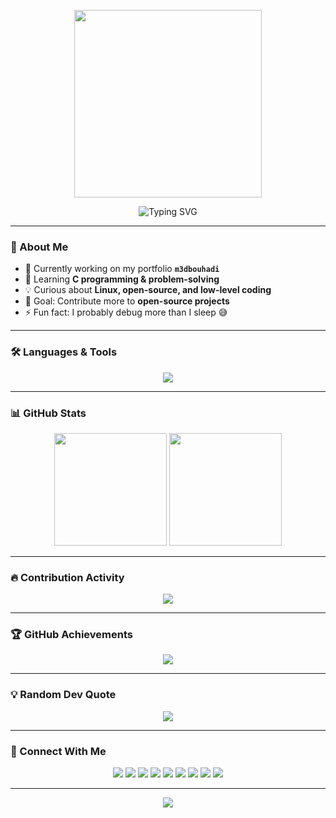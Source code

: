 <!-- 🎬 Intro GIF -->
<p align="center">
  <img src="https://media.giphy.com/media/836HiJc7pgzy8iNXCn/giphy.gif" width="300" />
</p>

<!-- Animated Header -->
<p align="center">
  <img src="https://readme-typing-svg.herokuapp.com?font=Fira+Code&weight=600&size=30&duration=3500&pause=1000&color=0E75B6&center=true&vCenter=true&width=600&lines=Hi+%F0%9F%91%8B%2C+I'm+Chrollo!;Passionate+Coder+from+Morocco;Always+learning+%26+building" alt="Typing SVG" />
</p>

---

### 🌟 About Me  
- 🔭 Currently working on my portfolio **`m3dbouhadi`**  
- 🌱 Learning **C programming & problem-solving**  
- 💡 Curious about **Linux, open-source, and low-level coding**  
- 🎯 Goal: Contribute more to **open-source projects**  
- ⚡ Fun fact: I probably debug more than I sleep 😅  

---

### 🛠️ Languages & Tools  
<p align="center">
  <img src="https://skillicons.dev/icons?i=c,cpp,html,css,git,linux,vscode" />
</p>

---

### 📊 GitHub Stats  
<p align="center">
  <img src="https://github-readme-stats.vercel.app/api?username=bouhadi-m3d&show_icons=true&theme=tokyonight" height="180em" />
  <img src="https://github-readme-stats.vercel.app/api/top-langs?username=bouhadi-m3d&layout=compact&theme=tokyonight" height="180em" />
</p>

---

### 🔥 Contribution Activity  
<p align="center">
  <img src="https://github-readme-activity-graph.vercel.app/graph?username=bouhadi-m3d&theme=tokyo-night&hide_border=true" />
</p>

---

### 🏆 GitHub Achievements  
<p align="center"> 
  <img src="https://github-profile-trophy.vercel.app/?username=bouhadi-m3d&theme=tokyonight&no-frame=true&no-bg=true&margin-w=15&row=1" />
</p>

---

### 💡 Random Dev Quote  
<p align="center">
  <img src="https://quotes-github-readme.vercel.app/api?type=horizontal&theme=tokyonight" />
</p>

---

### 🔗 Connect With Me  
<p align="center">
  <a href="https://codepen.io/mohamed-bouhadi" target="_blank"><img src="https://skillicons.dev/icons?i=codepen" /></a>
  <a href="https://dev.to/chrollom3d" target="_blank"><img src="https://skillicons.dev/icons?i=devto" /></a>
  <a href="https://twitter.com/chrollom3d" target="_blank"><img src="https://skillicons.dev/icons?i=twitter" /></a>
  <a href="https://linkedin.com/in/mohamed-bouhadi" target="_blank"><img src="https://skillicons.dev/icons?i=linkedin" /></a>
  <a href="https://stackoverflow.com/users/26265681" target="_blank"><img src="https://skillicons.dev/icons?i=stackoverflow" /></a>
  <a href="https://instagram.com/med69.py" target="_blank"><img src="https://skillicons.dev/icons?i=instagram" /></a>
  <a href="https://medium.com/@bouhadimed69" target="_blank"><img src="https://skillicons.dev/icons?i=medium" /></a>
  <a href="https://www.hackerrank.com/medbouhadi69" target="_blank"><img src="https://skillicons.dev/icons?i=hackerrank" /></a>
  <a href="https://www.leetcode.com/medbouhadi" target="_blank"><img src="https://skillicons.dev/icons?i=leetcode" /></a>
</p>

---

<!-- 🌊 Wave Footer -->
<p align="center">
  <img src="https://capsule-render.vercel.app/api?type=waving&color=0E75B6&height=100&section=footer"/>
</p>
